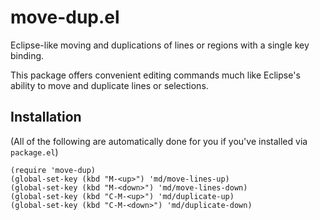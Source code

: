 move-dup.el
===========

Eclipse-like moving and duplications of lines or regions with a single key binding.

This package offers convenient editing commands much like Eclipse's ability
to move and duplicate lines or selections.


## Installation

(All of the following are automatically done for you if you've installed via
`package.el`)

```elisp
(require 'move-dup)
(global-set-key (kbd "M-<up>") 'md/move-lines-up)
(global-set-key (kbd "M-<down>") 'md/move-lines-down)
(global-set-key (kbd "C-M-<up>") 'md/duplicate-up)
(global-set-key (kbd "C-M-<down>") 'md/duplicate-down)
```


